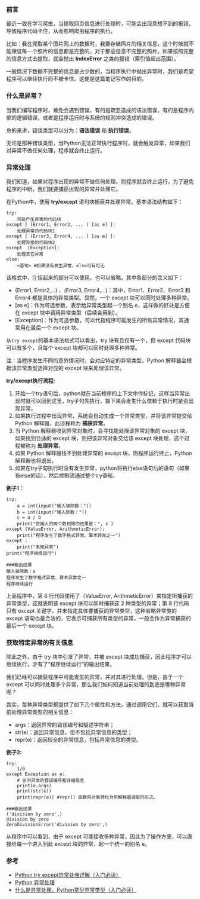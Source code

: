 
### 前言

最近一致在学习爬虫，当提取网页信息进行处理时，可能会出现意想不到的报错，导致程序代码卡住，从而影响爬虫程序的执行。

比如：我在爬取某个图片网上的数据时，我要存储照片的相关信息，这个时候就不能保证每一个照片的信息都是完整的，对于那些信息不完整的照片，如果按照完整的信息方式去提取，就会抛出 **IndexError** 之类的报错（索引值超出范围）。

一般情况下数据不完整的信息是占少数的，当程序执行中抛出异常时，我们是希望程序可以继续执行而不被卡住。这便是这篇笔记写作的目的。

### 什么是异常？

当我们编写程序时，难免会遇到错误，有的是疏忽造成的语法错误，有的是程序内部的逻辑错误，或者是程序运行时与系统的规则冲突造成的错误。

总的来讲，错误类型可以分为：**语法错误** 和 **执行错误**。

无论是那种错误类型，当Python无法正常执行程序时，就会触发异常，如果我们对异常不做任何处理，程序就会终止运行。

### 异常处理

我们知道，如果对程序出现的异常不做任何处理，则程序就会终止运行，为了避免程序的中断，我们就要捕获出现的异常并处理它。

在Python中，使用 **try/except** 语句块捕获并处理异常。基本语法结构如下：

```
try:
    可能产生异常的代码块
except [ (Error1, Error2, ... ) [as e] ]:
    处理异常的代码块1
except [ (Error3, Error4, ... ) [as e] ]:
    处理异常的代码块2
except  [Exception]:
    处理其它异常
else:
    <语句> #如果没有发生异常，else可有可无
```

该格式中，[] 括起来的部分可以使用，也可以省略。其中各部分的含义如下：

- (Error1, Error2,...) 、(Error3, Error4,...)：其中，Error1、Error2、Error3 和 Error4 都是具体的异常类型。显然，一个 except 块可以同时处理多种异常。
- [as e]：作为可选参数，表示给异常类型起一个别名 e，这样做的好处是方便在 except 块中调用异常类型（后续会用到）。
- [Exception]：作为可选参数，可以代指程序可能发生的所有异常情况，其通常用在最后一个 except 块。

从`try except`的基本语法格式可以看出，try 块有且仅有一个，但 except 代码块可以有多个，且每个 except 块都可以同时处理多种异常。

注：当程序发生不同的意外情况时，会对应特定的异常类型，Python 解释器会根据该异常类型选择对应的 except 块来处理该异常。

**try/except执行流程:**

1. 开始一个try语句后，python就在当前程序的上下文中作标记，这样当异常出现时就可以回到这里，try子句先执行，接下来会发生什么依赖于执行时是否出现异常。
2. 如果执行过程中出现异常，系统会自动生成一个异常类型，并将该异常提交给 Python 解释器，此过程称为 **捕获异常**。
3. 当 Python 解释器收到异常对象时，会寻找能处理该异常对象的 except 块，如果找到合适的 except 块，则把该异常对象交给该 except 块处理，这个过程被称为 **处理异常**。
4. 如果 Python 解释器找不到处理异常的 except 块，则程序运行终止，Python 解释器也将退出。
5. 如果在try子句执行时没有发生异常，python将执行else语句后的语句（如果有else的话），然后控制流通过整个try语句。

**例子1：**

```
try:
    a = int(input("输入被除数："))
    b = int(input("输入除数："))
    c = a / b
    print("您输入的两个数相除的结果是：", c )
except (ValueError, ArithmeticError):
    print("程序发生了数字格式异常、算术异常之一")
except :
    print("未知异常")
print("程序继续运行")

###输出结果
输入被除数：a
程序发生了数字格式异常、算术异常之一
程序继续运行
```

上面程序中，第 6 行代码使用了（ValueError, ArithmeticError）来指定所捕获的异常类型，这就表明该 except 块可以同时捕获这 2 种类型的异常；第 8 行代码只有 except 关键字，并未指定具体要捕获的异常类型，这种省略异常类的 except 语句也是合法的，它表示可捕获所有类型的异常，一般会作为异常捕获的最后一个 except 块。

### 获取特定异常的有关信息

除此之外，由于 try 块中引发了异常，并被 except 块成功捕获，因此程序才可以继续执行，才有了“程序继续运行”的输出结果。

我们已经可以捕获程序中可能发生的异常，并对其进行处理。但是，由于一个 except 可以同时处理多个异常，那么我们如何知道当前处理的到底是哪种异常呢？

其实，每种异常类型都提供了如下几个属性和方法，通过调用它们，就可以获取当前处理异常类型的相关信息：

- args：返回异常的错误编号和描述字符串；
- str(e)：返回异常信息，但不包括异常信息的类型；
- repr(e)：返回较全的异常信息，包括异常信息的类型。

**例子2:**

```
try:
    1/0
except Exception as e:
    # 访问异常的错误编号和详细信息
    print(e.args)
    print(str(e))
    print(repr(e)) #repr() 函数将对象转化为供解释器读取的形式。
    
###输出结果
('division by zero',)
division by zero
ZeroDivisionError('division by zero',)
```

从程序中可以看到，由于 except 可能接收多种异常，因此为了操作方便，可以直接给每一个进入到此 except 块的异常，起一个统一的别名 e。

### 参考

- [Python try except异常处理详解（入门必读）](http://c.biancheng.net/view/4599.html)
- [Python 异常处理](https://www.w3cschool.cn/python/python-exceptions.html)
- [什么是异常处理，Python常见异常类型（入门必读）](http://c.biancheng.net/view/4593.html)

